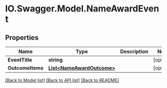 # IO.Swagger.Model.NameAwardEvent
## Properties

Name | Type | Description | Notes
------------ | ------------- | ------------- | -------------
**EventTitle** | **string** |  | [optional] 
**OutcomeItems** | [**List&lt;NameAwardOutcome&gt;**](NameAwardOutcome.md) |  | [optional] 

[[Back to Model list]](../README.md#documentation-for-models) [[Back to API list]](../README.md#documentation-for-api-endpoints) [[Back to README]](../README.md)

